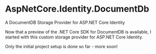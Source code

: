 # AspNetCore.Identity.DocumentDb

A DocumentDB Storage Provider for ASP.NET Core Identity

Now that a preview of the .NET Core SDK for DocumentDB is available, I started with this custom
storage provider for ASP.NET Core Identity.

Only the initial project setup is done so far - more soon!

